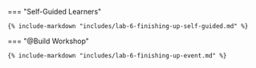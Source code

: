 === "Self-Guided Learners"

    {% include-markdown "includes/lab-6-finishing-up-self-guided.md" %}

=== "@Build Workshop"

    {% include-markdown "includes/lab-6-finishing-up-event.md" %}

